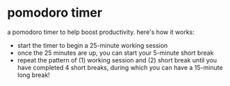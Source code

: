 # pomodoro timer
a pomodoro timer to help boost productivity. here's how it works:
* start the timer to begin a 25-minute working session
* once the 25 minutes are up, you can start your 5-minute short break
* repeat the pattern of (1) working session and (2) short break until you have completed 4 short breaks, during which you can have a 15-minute long break!
